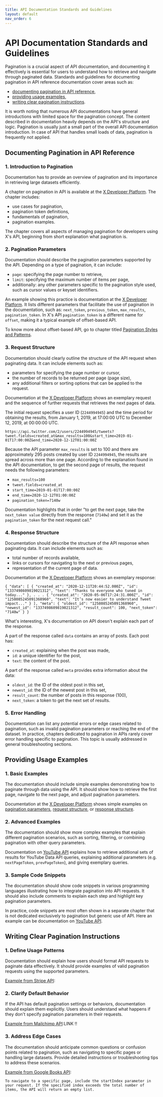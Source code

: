 ```yaml
---
title: API Documentation Standards and Guidelines
layout: default
nav_order: 6
---
```


# API Documentation Standards and Guidelines

Pagination is a crucial aspect of API documentation, and documenting it effectively is essential for users to understand how to retrieve and navigate through paginated data. Standards and guidelines for documenting pagination in API reference documentation cover areas such as:
   - [documenting pagination in API reference](#Documenting-Pagination-in-API-reference),
   - [providing usage examples](#Providing-Usage-Examples),
   - [writing clear pagination instructions](#Writing-Clear-Pagination-Instructions).

It is worth noting that numerous API documentations have general introductions with limited space for the pagination concept. The content described in documentation heavily depends on the API's structure and logic. Pagination is usually just a small part of the overall API documentation introduction. In case of API that handles small loads of data, pagination is frequently not applied.

<a id="Documenting-Pagination-in-API-reference"></a>
## Documenting Pagination in API Reference

### 1. Introduction to Pagination 

Documentation has to provide an overview of pagination and its importance in retrieving large datasets efficiently.

A chapter on pagination in API is available at the [X Developer Platform](https://developer.x.com/en/docs/twitter-api/pagination). The chapter includes:
- use cases for pagination,
- pagination token definitions,
- fundamentals of pagination,
- pagination examples.

The chapter covers all aspects of managing pagination for developers using X's API, beginning from short explanation what pagination is. 
<a id="Pagination-Parameters"></a>
### 2. Pagination Parameters

Documentation should describe the pagination parameters supported by the API. Depending on a type of pagination, it can include:
   - `page`: specifying the page number to retrieve,
   - `limit`: specifying the maximum number of items per page,
   - additionally: any other parameters specific to the pagination style used, such as cursor values or keyset identifiers.

An example showing this practice is documentation at the [X Developer Platform](https://developer.x.com/en/docs/twitter-api/pagination). It lists different parameters that facilitate the use of pagination in the documentation, such as: `next_token`, `previous_token`, `max_results`, `pagination_token`. In X's API `pagination_token` is a different name for `offset`, making it a typical example of offset-based API. 

To know more about offset-based API, go to chapter titled [Pagination Styles and Patterns](Pagination_Styles_and_Patterns.md).
<a id="Request-Structure"></a>
### 3. Request Structure

Documentation should clearly outline the structure of the API request when paginating data. It can include elements such as:
   - parameters for specifying the page number or cursor,
   - the number of records to be returned per page (page size),
   - any additional filters or sorting options that can be applied to the request.

Documentation at the [X Developer Platform](https://developer.x.com/en/docs/twitter-api/pagination) shows an exemplary request and the sequence of further requests that retrieves the next pages of data. 

The initial request specifies a user ID (`2244994945`) and the time period for obtaining the results, from January 1, 2019, at 17:00:00 UTC to December 12, 2019, at 00:00:00 UTC.

`https://api.twitter.com/2/users/2244994945/tweets?tweet.fields=created_at&max_results=100&start_time=2019-01-01T17:00:00Z&end_time=2020-12-12T01:00:00Z`

Because the API parameter `max_results` is set to 100 and there are approximately 295 posts created by user ID `2244994945`, the results are spread across more than one page. According to the explanation found in the API documentation, to get the second page of results, the request needs the following parameters:

- `max_results=100`
- `tweet.fields=created_at`
- `start_time=2019-01-01T17:00:00Z`
- `end_time=2020-12-12T01:00:00Z`
- `pagination_token=7140w`

Documentation highlights that in order "to get the next page, take the `next_token value` directly from the response (`7140w`) and set it as the `pagination_token` for the next request call."
<a id="Response-Structure"></a>
### 4. Response Structure

Documentation should describe the structure of the API response when paginating data. It can include elements such as:
   - total number of records available,
   - links or cursors for navigating to the next or previous pages,
   - representation of the current page of data.

Documentation at the [X Developer Platform](https://developer.x.com/en/docs/twitter-api/pagination) shows an exemplary response:

`{
  "data": [
    {
      "created_at": "2020-12-11T20:44:52.000Z",
      "id": "1337498609819021312",
      "text": "Thanks to everyone who tuned in today..."
    },
    .
    .
    .
   {
      "created_at": "2020-05-06T17:24:31.000Z",
      "id": "1258085245091368960",
      "text": "It’s now easier to understand Tweet impact..."
    }
  ],
  "meta": {
    "oldest_id": "1258085245091368960",
    "newest_id": "1337498609819021312",
    "result_count": 100,
    "next_token": "7140w"
  }
}`

What's interesting, X's documentation on API doesn't explain each part of the response. 

A part of the response called `data` contains an array of posts. Each post has:
  - `created_at`: explaining when the post was made,
  - `id`: a unique identifier for the post,
  - `text`: the content of the post.

A part of the response called `meta` provides extra information about the data:
  - `oldest_id`: the ID of the oldest post in this set,
  - `newest_id`: the ID of the newest post in this set,
  - `result_count`: the number of posts in this response (100),
  - `next_token`: a token to get the next set of results.

### 5. Error Handling

Documentation can list any potential errors or edge cases related to pagination, such as invalid pagination parameters or reaching the end of the dataset. In practice, chapters dedicated to pagination in APIs rarely cover error handling specific to pagination. This topic is usually addressed in general troubleshooting sections.

<a id="Providing-Usage-Examples"></a>
## Providing Usage Examples

### 1. Basic Examples

The documentation should include simple examples demonstrating how to paginate through data using the API. It should show how to retrieve the first page, navigate to the next page, and adjust pagination parameters.

Documentation at the [X Developer Platform](https://developer.x.com/en/docs/twitter-api/pagination) shows simple examples on [pagination parameters](#Pagination-Parameters), [request structure](#Request-Structure), or [response structure](#Response-Structure). 

### 2. Advanced Examples

The documentation should show more complex examples that explain different pagination scenarios, such as sorting, filtering, or combining pagination with other query parameters.

Documentation on [YouTube API](https://developers.google.com/youtube/v3/guides/implementation/pagination?hl=en) explains how to retrieve additional sets of results for YouTube Data API queries, explaining additional parameters (e.g. `nextPageToken`, `prevPageToken`), and giving exemplary queries.

### 3. Sample Code Snippets

The documentation should show code snippets in various programming languages illustrating how to integrate pagination into API requests. It should also include comments to explain each step and highlight key pagination parameters. 

In practice, code snippets are most often shown in a separate chapter that is not dedicated exclusively to pagination but generic use of API. Here an example can be documentation on [YouTube API](https://developers.google.com/youtube/v3/code_samples/code_snippets).

<a id="Writing-Clear-Pagination-Instructions"></a>
## Writing Clear Pagination Instructions

### 1. Define Usage Patterns

Documentation should explain how users should format API requests to paginate data effectively. It should provide examples of valid pagination requests using the supported parameters.

[Example from Stripe API](https://docs.stripe.com/api/pagination):

### 2. Clarify Default Behavior

If the API has default pagination settings or behaviors, documentation should explain them explicitly. Users should understand what happens if they don't specify pagination parameters in their requests.

[Example from Mailchimp API]():LINK !!

### 3. Address Edge Cases

The documentation should anticipate common questions or confusion points related to pagination, such as navigating to specific pages or handling large datasets. Provide detailed instructions or troubleshooting tips to address these scenarios.

[Example from Google Books API](https://developers.google.com/books/docs/v1/using):

`To navigate to a specific page, include the startIndex parameter in your request. If the specified index exceeds the total number of items, the API will return an empty list.`
